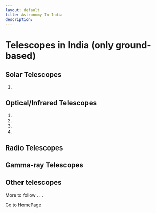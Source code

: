```yaml
---
layout: default
title: Astronomy In India
description: 
---
```

# Telescopes in India (only ground-based)

## Solar Telescopes

1.

## Optical/Infrared Telescopes

1. 
2.
3.
4.

## Radio Telescopes

## Gamma-ray Telescopes

## Other telescopes


More to follow . . .

Go to [HomePage](./../index.md)
